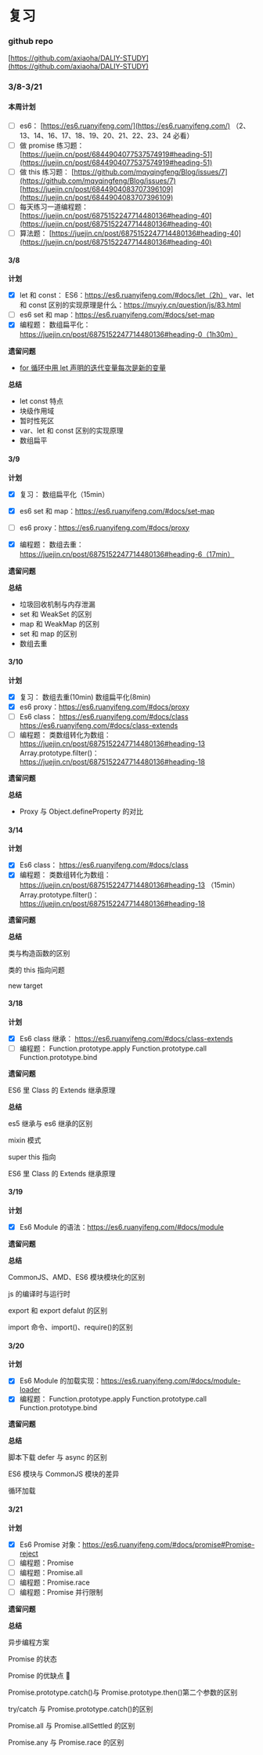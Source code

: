 # 复习

### github repo

[https://github.com/axiaoha/DALIY-STUDY](https://github.com/axiaoha/DALIY-STUDY)

### 3/8-3/21

#### 本周计划

- [ ] es6：
      [https://es6.ruanyifeng.com/](https://es6.ruanyifeng.com/) （2、13、14、16、17、18、19、20、21、22、23、24 必看）
- [ ] 做 promise 练习题：
      [https://juejin.cn/post/6844904077537574919#heading-51](https://juejin.cn/post/6844904077537574919#heading-51)
- [ ] 做 this 练习题：
      [https://github.com/mqyqingfeng/Blog/issues/7](https://github.com/mqyqingfeng/Blog/issues/7)
      [https://juejin.cn/post/6844904083707396109](https://juejin.cn/post/6844904083707396109)
- [ ] 每天练习一道编程题：
      [https://juejin.cn/post/6875152247714480136#heading-40](https://juejin.cn/post/6875152247714480136#heading-40)
- [ ] 算法题：
      [https://juejin.cn/post/6875152247714480136#heading-40](https://juejin.cn/post/6875152247714480136#heading-40)

#### 3/8

**计划**

- [x] let 和 const：
      ES6：https://es6.ruanyifeng.com/#docs/let（2h）
      var、let 和 const 区别的实现原理是什么：https://muyiy.cn/question/js/83.html
- [ ] es6 set 和 map：https://es6.ruanyifeng.com/#docs/set-map
- [x] 编程题：
      数组扁平化：https://juejin.cn/post/6875152247714480136#heading-0（1h30m）

**遗留问题**

- [for 循环中用 let 声明的迭代变量每次是新的变量](https://segmentfault.com/q/1010000007541743#)

**总结**

- let const 特点
- 块级作用域
- 暂时性死区
- var、let 和 const 区别的实现原理
- 数组扁平

#### 3/9

**计划**

- [x] 复习：
      数组扁平化（15min）
- [x] es6 set 和 map：https://es6.ruanyifeng.com/#docs/set-map

- [ ] es6 proxy：https://es6.ruanyifeng.com/#docs/proxy
- [x] 编程题：
      数组去重：https://juejin.cn/post/6875152247714480136#heading-6（17min）

**遗留问题**

**总结**

- 垃圾回收机制与内存泄漏
- set 和 WeakSet 的区别
- map 和 WeakMap 的区别
- set 和 map 的区别
- 数组去重

#### 3/10

**计划**

- [x] 复习：
      数组去重(10min)
      数组扁平化(8min)
- [x] es6 proxy：https://es6.ruanyifeng.com/#docs/proxy
- [ ] Es6 class：
      https://es6.ruanyifeng.com/#docs/class
      https://es6.ruanyifeng.com/#docs/class-extends
- [ ] 编程题：
      类数组转化为数组：https://juejin.cn/post/6875152247714480136#heading-13
      Array.prototype.filter()：https://juejin.cn/post/6875152247714480136#heading-18

**遗留问题**

**总结**

- Proxy 与 Object.defineProperty 的对比

#### 3/14

**计划**

- [x] Es6 class：
      https://es6.ruanyifeng.com/#docs/class
- [x] 编程题：
      类数组转化为数组：https://juejin.cn/post/6875152247714480136#heading-13 （15min）
      Array.prototype.filter()：https://juejin.cn/post/6875152247714480136#heading-18

**遗留问题**

**总结**

类与构造函数的区别

类的 this 指向问题

new target

#### 3/18

**计划**

- [x] Es6 class 继承：
      https://es6.ruanyifeng.com/#docs/class-extends
- [ ] 编程题：
      Function.prototype.apply
      Function.prototype.call
      Function.prototype.bind

**遗留问题**

ES6 里 Class 的 Extends 继承原理

**总结**

es5 继承与 es6 继承的区别

mixin 模式

super this 指向

ES6 里 Class 的 Extends 继承原理

#### 3/19

**计划**

- [x] Es6 Module 的语法：https://es6.ruanyifeng.com/#docs/module

**遗留问题**

**总结**

CommonJS、AMD、ES6 模块模块化的区别

js 的编译时与运行时

export 和 export defalut 的区别

import 命令、import()、require()的区别

#### 3/20

**计划**

- [x] Es6 Module 的加载实现：https://es6.ruanyifeng.com/#docs/module-loader
- [x] 编程题：
      Function.prototype.apply
      Function.prototype.call
      Function.prototype.bind

**遗留问题**

**总结**

脚本下载 defer 与 async 的区别

ES6 模块与 CommonJS 模块的差异

循环加载

#### 3/21

**计划**

- [x] Es6 Promise 对象：https://es6.ruanyifeng.com/#docs/promise#Promise-reject
- [ ] 编程题：Promise
- [ ] 编程题：Promise.all
- [ ] 编程题：Promise.race
- [ ] 编程题：Promise 并行限制

**遗留问题**

**总结**

异步编程方案

Promise 的状态

Promise 的优缺点 

Promise.prototype.catch()与 Promise.prototype.then()第二个参数的区别

try/catch 与 Promise.prototype.catch()的区别

Promise.all 与 Promise.allSettled 的区别

Promise.any 与 Promise.race 的区别
